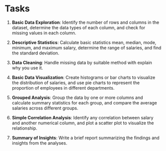 # Tasks

1. **Basic Data Exploration**: Identify the number of rows and columns in the dataset, determine the data types of each column, and check for missing values in each column.

2. **Descriptive Statistics**: Calculate basic statistics mean, median, mode, minimum, and maximum salary, determine the range of salaries, and find the standard deviation.

3. **Data Cleaning**: Handle missing data by suitable method with explain why you use it.

4. **Basic Data Visualization**: Create histograms or bar charts to visualize the distribution of salaries, and use pie charts to represent the proportion of employees in different departments.

5. **Grouped Analysis**: Group the data by one or more columns and calculate summary statistics for each group, and compare the average salaries across different groups.

6. **Simple Correlation Analysis**: Identify any correlation between salary and another numerical column, and plot a scatter plot to visualize the relationship.

8. **Summary of Insights**: Write a brief report summarizing the findings and insights from the analyses.
